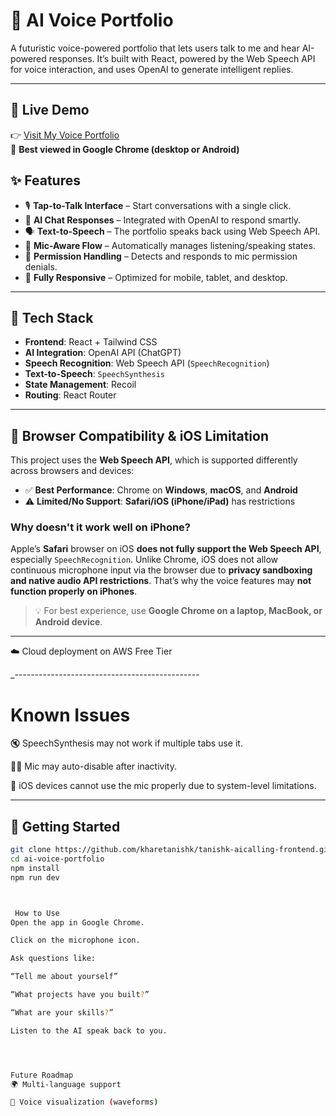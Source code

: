 # 🧠 AI Voice Portfolio

A futuristic voice-powered portfolio that lets users talk to me and hear AI-powered responses. It’s built with React, powered by the Web Speech API for voice interaction, and uses OpenAI to generate intelligent replies.

---
## 📸 Live Demo
👉 [Visit My Voice Portfolio](https://tanishk-khare.me)  
🧪 **Best viewed in Google Chrome (desktop or Android)**


## ✨ Features

- 🎙️ **Tap-to-Talk Interface** – Start conversations with a single click.
- 🧠 **AI Chat Responses** – Integrated with OpenAI to respond smartly.
- 🗣️ **Text-to-Speech** – The portfolio speaks back using Web Speech API.
- 🔄 **Mic-Aware Flow** – Automatically manages listening/speaking states.
- 🛑 **Permission Handling** – Detects and responds to mic permission denials.
- 📱 **Fully Responsive** – Optimized for mobile, tablet, and desktop.

---

## 🧰 Tech Stack

- **Frontend**: React + Tailwind CSS
- **AI Integration**: OpenAI API (ChatGPT)
- **Speech Recognition**: Web Speech API (`SpeechRecognition`)
- **Text-to-Speech**: `SpeechSynthesis`
- **State Management**: Recoil
- **Routing**: React Router

---

## 🚦 Browser Compatibility & iOS Limitation

This project uses the **Web Speech API**, which is supported differently across browsers and devices:

- ✅ **Best Performance**: Chrome on **Windows**, **macOS**, and **Android**
- ⚠️ **Limited/No Support**: **Safari/iOS (iPhone/iPad)** has restrictions

### Why doesn't it work well on iPhone?

Apple’s **Safari** browser on iOS **does not fully support the Web Speech API**, especially `SpeechRecognition`. Unlike Chrome, iOS does not allow continuous microphone input via the browser due to **privacy sandboxing and native audio API restrictions**. That’s why the voice features may **not function properly on iPhones**.

> 💡 For best experience, use **Google Chrome on a laptop, MacBook, or Android device**.

---
☁️ Cloud deployment on AWS Free Tier

_----------------------------------------------
# Known Issues
🔇 SpeechSynthesis may not work if multiple tabs use it.

🧏‍♂️ Mic may auto-disable after inactivity.

🚫 iOS devices cannot use the mic properly due to system-level limitations.

____________________________________________

## 🚀 Getting Started

```bash
git clone https://github.com/kharetanishk/tanishk-aicalling-frontend.git
cd ai-voice-portfolio
npm install
npm run dev



 How to Use
Open the app in Google Chrome.

Click on the microphone icon.

Ask questions like:

“Tell me about yourself”

“What projects have you built?”

“What are your skills?”

Listen to the AI speak back to you.




Future Roadmap
🌍 Multi-language support

🧏 Voice visualization (waveforms)

